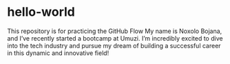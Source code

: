# hello-world
This repository is for practicing the GitHub Flow
My name is Noxolo Bojana, and I’ve recently started a bootcamp at Umuzi. I’m incredibly excited to dive into the tech industry and pursue my dream of building a successful career in this dynamic and innovative field! 
